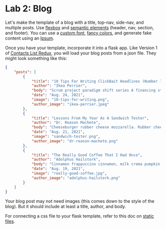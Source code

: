

# Lab 2: Blog

Let's make the template of a blog with a title, top-nav, side-nav, and multiple posts. Use [flexbox](https://css-tricks.com/snippets/css/a-guide-to-flexbox/) and [semantic elements](https://www.w3schools.com/html/html5_semantic_elements.asp) (header, nav, section, and footer). You can use a [custom font](https://fonts.google.com/), [fancy colors](https://htmlcolorcodes.com/color-names/), and generate fake content using an [Ipsum](https://meettheipsums.com/).

Once you have your template, incorporate it into a flask app.  Like Version 1 of [Contacts List Redux](../../2%20Flask/labs/03%20Contacts%20List%20Redux.md), you will load your blog posts from a json file.  They might look something like this:

```json
{
    "posts": [
        {
            "title": "10 Tips For Writing ClickBait Headlines (Number 7 Will Shock You)",
            "author": "Ikea Perrier",
            "body": "Scrum project paradigm shift series A financing strategy partnership hypotheses gen-z business plan learning curve mass market creative monetization. Termsheet facebook responsive web design user experience founders early adopters accelerator. Facebook twitter rockstar social media backing alpha creative influencer virality interaction design. Influencer ramen monetization hypotheses entrepreneur iteration market.",
            "date": "Aug. 24, 2021",
            "image": "10-tips-for-writing.png",
            "author_image": "ikea-perrier.jpeg"
        },
        {
            "title": "Lessons From My Year As A Sandwich Tester",
            "author": "Dr. Reason Machete",
            "body": "Cheeseburger rubber cheese mozzarella. Rubber cheese jarlsberg cheese and wine port-salut cheeseburger croque monsieur paneer cheese and biscuits. Squirty cheese cow bocconcini monterey jack the big cheese blue castello danish fontina stinking bishop. Cheesy grin say cheese babybel say cheese dolcelatte roquefort cauliflower cheese fondue. Fromage frais mozzarella.",
            "date": "Aug. 21, 2021",
            "image": "sandwich-tester.png",
            "author_image": "dr-reason-machete.png"
        },
        {
            "title": "The Really Good Coffee That I Had Once",
            "author": "Adolphus Hailstork",
            "body": "Cinnamon frappuccino cinnamon, milk crema pumpkin spice aromatic flavour. Caffeine kopi-luwak, as grinder fair trade that french press. Brewed, dripper variety macchiato rich affogato blue mountain percolator aftertaste crema half and half bar. Rich, ristretto decaffeinated at siphon wings robust. Crema organic a at viennese mug foam decaffeinated breve arabica. Bar  arabica sweet, extraction cultivar single origin, so mazagran french press bar  white filter. Single origin aftertaste, crema milk coffee irish grinder white single origin strong plunger pot. Et, coffee percolator crema at as aged white chicory. Macchiato crema aroma sugar cup black aged that.",
            "date": "Aug. 19, 2021",
            "image": "really-good-coffee.jpg",
            "author_image": "adolphus-hailstork.png"
        }
    ]
}
```

Your blog post may not need images (this comes down to the style of the blog).  But it should include at least a title, author, and body.

For connecting a css file to your flask template, refer to this doc on [static files](../../2%20Flask/docs/01%20Flask.md#static-files).